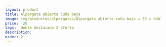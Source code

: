 ```yaml
---
layout: product
title: Alpargata abierta cuña baja 
image: img/productos/alpargatas/Alpargata abierta cuña baja = 20 = doble destacado-2 oferta.webp
price:  20 
tags:  doble destacado-2 oferta
description: 
order: 2
---
```


